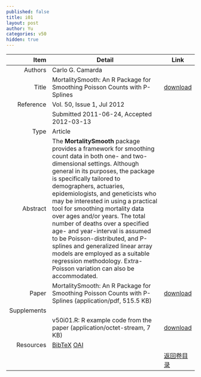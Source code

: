 ```yaml
---
published: false
title: i01
layout: post
author: Yu
categories: v50
hidden: true
---
```


| Item | Detail | Link |
|---:|---|---|
| Authors | Carlo G. Camarda| |
| Title |MortalitySmooth: An R Package for Smoothing Poisson Counts with P-Splines | [download](http://www.jstatsoft.org/v50/i01/paper) |
| Reference |Vol. 50, Issue 1, Jul 2012 | |
| | Submitted 2011-06-24, Accepted 2012-03-13| | 
| Type | Article| |
| Abstract | The <b>MortalitySmooth</b> package provides a framework for smoothing count data in both one- and two-dimensional settings. Although general in its purposes, the package is specifically tailored to demographers, actuaries, epidemiologists, and geneticists who may be interested in using a practical tool for smoothing mortality data over ages and/or years. The total number of deaths over a specified age- and year-interval is assumed to be Poisson-distributed, and P-splines and generalized linear array models are employed as a suitable regression methodology. Extra-Poisson variation can also be accommodated.| |
| Paper | MortalitySmooth: An R Package for Smoothing Poisson Counts with P-Splines  (application/pdf, 515.5 KB)| [download](http://www.jstatsoft.org/v50/i01/paper) |
| Supplements | | |
| |v50i01.R: R example code from the paper  (application/octet-stream, 7 KB)|  [download](http://www.jstatsoft.org/v50/i01/supp/1) |
| Resources | [BibTeX](http://www.jstatsoft.org/v50/i01/bibtex) [OAI](http://www.jstatsoft.org/oai?verb=GetRecord&identifier=oai.jstatsoft/v50/i01&prefix=oai_dc)| |
| |  | [返回卷目录]({{site.baseurl}}/volume/v50.html) |